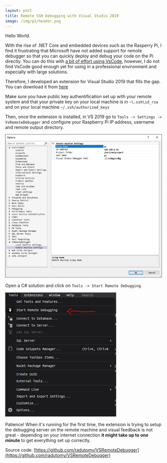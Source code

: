 ```yaml
---	
layout: post	
title: Remote SSH Debugging with Visual Studio 2019
image: /img/p1/header.png
---	
```


Hello World.

With the rise of .NET Core and embedded devices such as the Rasperry Pi, I find it frustrating that Microsoft have not added support for remote debugger so that you can quickly deploy and debug your code on the Pi directly. You can do this with [a bit of effort using VsCode](https://www.hanselman.com/blog/VisualStudioCodeRemoteDevelopmentOverSSHToARaspberryPiIsButter.aspx), however, I do not find VsCode good enough yet for using in a professional environment and especially with large solutions.

Therefore, I developed an extension for Visual Studio 2019 that fills the gap. You can download it from [here](https://github.com/radutomy/VSRemoteDebugger/releases/)

Make sure you have public key authentification set up with your remote system and that your private key on your local machine is in `~\.ssh\id_rsa` and on your local machine `~/.ssh/authorized_keys`

Then, once the extension is installed, in VS 2019 go to `Tools -> Settings -> VsRemoteDebugger` and configure your Raspberry Pi IP address, username and remote output directory. 

![alt text][1]

Open a C# solution and click on `Tools -> Start Remote Debugging`.

![alt text][2]


Patience! When it's running for the first time, the extension is trying to setup the debugging server on the remote machine and visual feedback is not great - depending on your internet connection **it might take up to one minute** to get everything set up correctly.


Source code: [https://github.com/radutomy/VSRemoteDebugger](https://github.com/radutomy/VSRemoteDebugger)

[1]: https://raw.githubusercontent.com/radutomy/radutomy.github.io/master/img/p1/img1.JPG
[2]: https://raw.githubusercontent.com/radutomy/radutomy.github.io/master/img/p1/img2.JPG